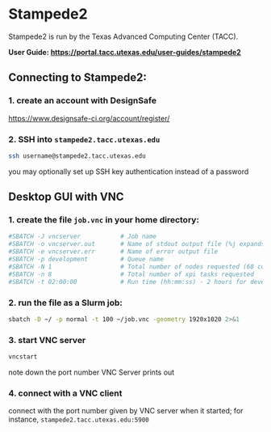 # Stampede2
Stampede2 is run by the Texas Advanced Computing Center (TACC).

**User Guide: https://portal.tacc.utexas.edu/user-guides/stampede2**

## Connecting to Stampede2:
### 1. create an account with DesignSafe
https://www.designsafe-ci.org/account/register/

### 2. SSH into `stampede2.tacc.utexas.edu`
```bash
ssh username@stampede2.tacc.utexas.edu
```
you may optionally set up SSH key authentication instead of a password

## Desktop GUI with VNC
### 1. create the file **`job.vnc`** in your home directory:
```bash
#SBATCH -J vncserver           # Job name
#SBATCH -o vncserver.out       # Name of stdout output file (%j expands to jobId)
#SBATCH -e vncserver.err       # Name of error output file
#SBATCH -p development         # Queue name
#SBATCH -N 1                   # Total number of nodes requested (68 cores / node)
#SBATCH -n 8                   # Total number of xpi tasks requested
#SBATCH -t 02:00:00            # Run time (hh:mm:ss) - 2 hours for development queues
```
### 2. run the file as a Slurm job:
```bash
sbatch -D ~/ -p normal -t 100 ~/job.vnc -geometry 1920x1020 2>&1
```

### 3. start VNC server
```bash
vncstart
```
note down the port number VNC Server prints out

### 4. connect with a VNC client
connect with the port number given by VNC server when it started; for instance, `stampede2.tacc.utexas.edu:5900`

